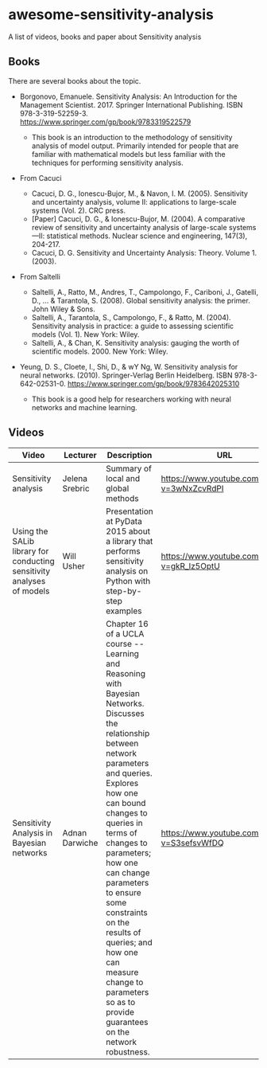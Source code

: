 # awesome-sensitivity-analysis

A list of videos, books and paper about Sensitivity analysis


## Books

There are several books about the topic.

* Borgonovo, Emanuele. Sensitivity Analysis: An Introduction for the Management Scientist. 2017. Springer International Publishing. ISBN 978-3-319-52259-3. https://www.springer.com/gp/book/9783319522579
  - This book is an introduction to the methodology of sensitivity analysis of model output. Primarily intended for people that are familiar with mathematical models but less familiar with the techniques for performing sensitivity analysis.

* From Cacuci
  - Cacuci, D. G., Ionescu-Bujor, M., & Navon, I. M. (2005). Sensitivity and uncertainty analysis, volume II: applications to large-scale systems (Vol. 2). CRC press.
  - [Paper] Cacuci, D. G., & Ionescu-Bujor, M. (2004). A comparative review of sensitivity and uncertainty analysis of large-scale systems—II: statistical methods. Nuclear science and engineering, 147(3), 204-217.
  - Cacuci, D. G. Sensitivity and Uncertainty Analysis: Theory. Volume 1. (2003).
  
* From Saltelli
  - Saltelli, A., Ratto, M., Andres, T., Campolongo, F., Cariboni, J., Gatelli, D., ... & Tarantola, S. (2008). Global sensitivity analysis: the primer. John Wiley & Sons.
  - Saltelli, A., Tarantola, S., Campolongo, F., & Ratto, M. (2004). Sensitivity analysis in practice: a guide to assessing scientific models (Vol. 1). New York: Wiley.
  - Saltelli, A., & Chan, K. Sensitivity analysis: gauging the worth of scientific models. 2000. New York: Wiley.

* Yeung, D. S., Cloete, I., Shi, D., & wY Ng, W. Sensitivity analysis for neural networks. (2010). Springer-Verlag Berlin Heidelberg. ISBN
978-3-642-02531-0. https://www.springer.com/gp/book/9783642025310
  - This book is a good help for researchers working with neural networks and machine learning.

 
## Videos

| Video                | Lecturer | Description | URL                                         |
|----------------------|----------|-------------|---------------------------------------------|
| Sensitivity analysis | Jelena Srebric | Summary of local and global methods | https://www.youtube.com/watch?v=3wNxZcvRdPI |
| Using the SALib library for conducting sensitivity analyses of models | Will Usher | Presentation at PyData 2015 about a library that performs sensitivity analysis on Python with step-by-step examples | https://www.youtube.com/watch?v=gkR_lz5OptU |
| Sensitivity Analysis in Bayesian networks | Adnan Darwiche | Chapter 16 of a UCLA course -- Learning and Reasoning with Bayesian Networks. Discusses the relationship between network parameters and queries. Explores how one can bound changes to queries in terms of changes to parameters; how one can change parameters to ensure some constraints on the results of queries; and how one can measure change to parameters so as to provide guarantees on the network robustness. | https://www.youtube.com/watch?v=S3sefsvWfDQ |
